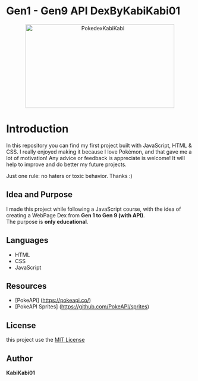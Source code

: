 # Gen1 - Gen9 API DexByKabiKabi01

<div align="center">
  <img width="400" height="225" alt="PokedexKabiKabi" src="https://github.com/user-attachments/assets/b1ca6ded-5187-4e2b-84d2-02e7133e8f5b" />
</div>

# Introduction

In this repository you can find my first project built with JavaScript, HTML & CSS. I really enjoyed making it because I love Pokémon, and that gave me a lot of motivation! Any advice or feedback is appreciate is welcome! It will help to improve and do better my future projects. 

Just one rule: no haters or toxic behavior. Thanks :)

## Idea and Purpose

I made this project while following a JavaScript course, with the idea of creating a WebPage Dex from **Gen 1 to Gen 9 (with API)**.  
The purpose is **only educational**.

## Languages

- HTML
- CSS
- JavaScript

## Resources

- [PokeAPi] (https://pokeapi.co/)
- [PokeAPI Sprites] (https://github.com/PokeAPI/sprites)


## License

this project use the [MIT License](LICENSE)

## Author

**KabiKabi01**

